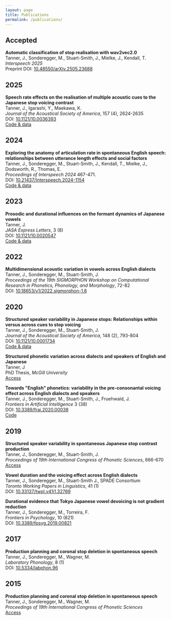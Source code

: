 ```yaml
---
layout: page
title: Publications
permalink: /publications/
---
```


## Accepted  
**Automatic classification of stop realisation with wav2vec2.0**  
Tanner, J., Sonderegger, M., Stuart-Smith, J., Mielke, J., Kendall, T.  
*Interspeech 2025*  
Preprint DOI: [10.48550/arXiv.2505.23688](https://doi.org/10.48550/arXiv.2505.23688)

## 2025
**Speech rate effects on the realisation of multiple acoustic cues to the Japanese stop voicing contrast**  
Tanner, J., Igarashi, Y., Maekawa, K.  
*Journal of the Acoustical Society of America*, 157 (4), 2624-2635  
DOI: [10.1121/10.0036393](https://doi.org/10.1121/10.0036393)  
[Code & data](https://osf.io/ap7v6/)

## 2024
**Exploring the anatomy of articulation rate in spontaneous English speech: relationships between utterance length effects and social factors**  
Tanner, J., Sonderegger, M., Stuart-Smith, J., Kendall, T., Mielke, J., Dodsworth, R., Thomas, E.  
*Proceedings of Interspeech 2024* 467-471.  
DOI: [10.21437/Interspeech.2024-1154](https://doi.org/10.21437/Interspeech.2024-1154)  
[Code & data](https://osf.io/j9vny/)

## 2023
**Prosodic and durational influences on the formant dynamics of Japanese vowels**  
Tanner, J.  
*JASA Express Letters*, 3 (8)  
DOI: [10.1121/10.0020547](https://doi.org/10.1121/10.0020547)  
[Code & data](https://osf.io/3u2ks/)

## 2022
**Multidimensional acoustic variation in vowels across English dialects**  
Tanner, J., Sonderegger, M., Stuart-Smith, J.  
*Proceedings of the 19th SIGMORPHON Workshop on Computational Research in Phonetics, Phonology, and Morphology*, 72-82  
DOI: [10.18653/v1/2022.sigmorphon-1.8](https://doi.org/10.18653/v1/2022.sigmorphon-1.8)

## 2020
**Structured speaker variability in Japanese stops: Relationships within versus across cues to stop voicing**  
Tanner, J., Sonderegger, M., Stuart-Smith, J.  
*Journal of the Acoustical Society of America*, 148 (2), 793-804  
DOI: [10.1121/10.0001734](https://doi.org/10.1121/10.0001734)  
[Code & data](https://osf.io/grw25/)

**Structured phonetic variation across dialects and speakers of English and Japanese**  
Tanner, J  
PhD Thesis, *McGill University*  
[Access](https://escholarship.mcgill.ca/downloads/bv73c518k)

**Towards "English" phonetics: variability in the pre-consonantal voicing effect across English dialects and speakers**  
Tanner, J., Sonderegger, M., Stuart-Smith, J., Fruehwald, J.  
*Frontiers in Artificial Intelligence* 3 (38)  
DOI: [10.3389/frai.2020.00038](https://doi.org/10.3389/frai.2020.00038)  
[Code](https://osf.io/4p72g/)

## 2019
**Structured speaker variability in spontaneous Japanese stop contrast production**  
Tanner, J., Sonderegger, M., Stuart-Smith, J.  
*Proceedings of 19th International Congress of Phonetic Sciences*, 666-670  
[Access](https://www.internationalphoneticassociation.org/icphs-proceedings/ICPhS2019/papers/ICPhS_715.pdf)

**Vowel duration and the voicing effect across English dialects**  
Tanner, J., Sonderegger, M., Stuart-Smith J., SPADE Consortium  
*Toronto Working Papers in Linguistics*, 41 (1)  
DOI: [10.33137/twpl.v41i1.32769](https://doi.org/10.33137/twpl.v41i1.32769)

**Durational evidence that Tokyo Japanese vowel devoicing is not gradient reduction**  
Tanner, J., Sonderegger, M., Torreira, F.  
*Frontiers in Psychology*, 10 (821)  
DOI: [10.3389/fpsyg.2019.00821](https://doi.org/10.3389/fpsyg.2019.00821)

## 2017
**Production planning and coronal stop deletion in spontaneous speech**  
Tanner, J., Sonderegger, M., Wagner, M.  
*Laboratory Phonology*, 8 (1)  
DOI: [10.5334/labphon.96](https://doi.org/10.5334/labphon.96)

## 2015
**Production planning and coronal stop deletion in spontaneous speech**  
Tanner, J., Sonderegger, M., Wagner, M.  
*Proceedings of 19th International Congress of Phonetic Sciences*  
[Access](https://www.internationalphoneticassociation.org/icphs-proceedings/ICPhS2015/Papers/ICPHS0933.pdf)



